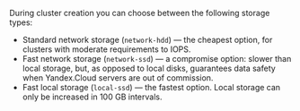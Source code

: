 During cluster creation you can choose between the following storage types:

* Standard network storage (`network-hdd`) — the cheapest option, for clusters with moderate requirements to IOPS.
* Fast network storage (`network-ssd`) — a compromise option: slower than local storage, but, as opposed to local disks, guarantees data safety when Yandex.Cloud servers are out of commission.
* Fast local storage (`local-ssd`) — the fastest option. Local storage can only be increased in 100 GB intervals.
